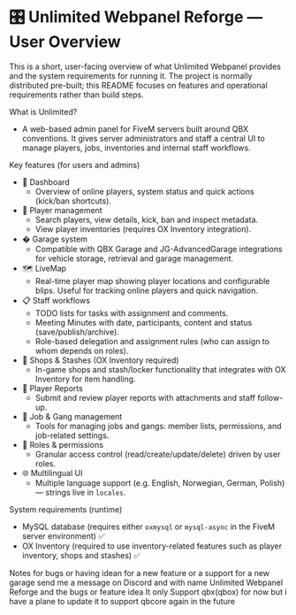 
# 🎛️ Unlimited Webpanel Reforge — User Overview

This is a short, user-facing overview of what Unlimited Webpanel provides and the system requirements for running it. The project is normally distributed pre-built; this README focuses on features and operational requirements rather than build steps.

What is Unlimited?
- A web-based admin panel for FiveM servers built around QBX conventions. It gives server administrators and staff a central UI to manage players, jobs, inventories and internal staff workflows.

Key features (for users and admins)
- 🎯 Dashboard
	- Overview of online players, system status and quick actions (kick/ban shortcuts).
- 🧾 Player management
	- Search players, view details, kick, ban and inspect metadata.
	- View player inventories (requires OX Inventory integration).
- � Garage system
	- Compatible with QBX Garage and JG-AdvancedGarage integrations for vehicle storage, retrieval and garage management.
- 🗺️ LiveMap
	- Real-time player map showing player locations and configurable blips. Useful for tracking online players and quick navigation.
- 📋 Staff workflows
	- TODO lists for tasks with assignment and comments.
	- Meeting Minutes with date, participants, content and status (save/publish/archive).
	- Role-based delegation and assignment rules (who can assign to whom depends on roles).
- 🛒 Shops & Stashes (OX Inventory required)
	- In-game shops and stash/locker functionality that integrates with OX Inventory for item handling.
- 📝 Player Reports
	- Submit and review player reports with attachments and staff follow-up.
- 👥 Job & Gang management
	- Tools for managing jobs and gangs: member lists, permissions, and job-related settings.
- 🔐 Roles & permissions
	- Granular access control (read/create/update/delete) driven by user roles.
- 🌐 Multilingual UI
	- Multiple language support (e.g. English, Norwegian, German, Polish) — strings live in `locales`.

System requirements (runtime)
- MySQL database (requires either `oxmysql` or `mysql-async` in the FiveM server environment) ✅
- OX Inventory (required to use inventory-related features such as player inventory, shops and stashes) ✅

Notes
for bugs or having idean for a new feature or a support for a new garage send me a message on Discord and with name Unlimited Webpanel Reforge and the bugs or feature idea
It only Support qbx(qbox) for now but i have a plane to update it to support qbcore again in the future

